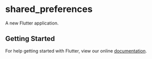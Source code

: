# shared_preferences

A new Flutter application.

## Getting Started

For help getting started with Flutter, view our online
[documentation](https://flutter.io/).
